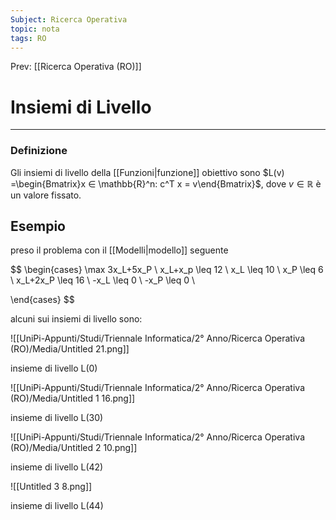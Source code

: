 ```yaml
---
Subject: Ricerca Operativa
topic: nota
tags: RO
---
```


Prev: [[Ricerca Operativa (RO)]]

# Insiemi di Livello
---

### Definizione

Gli insiemi di livello della [[Funzioni|funzione]] obiettivo sono $L(v) =\begin{Bmatrix}x ∈ \mathbb{R}^n: c^T x = v\end{Bmatrix}$, dove $v ∈ \mathbb{R}$  è  un valore fissato.

## Esempio

preso il problema con il [[Modelli|modello]] seguente

$$
\begin{cases}
\max 3x_L+5x_P \\
x_L+x_p \leq 12 \\
x_L \leq 10 \\
x_P \leq 6 \\
x_L+2x_P \leq 16 \\
-x_L \leq 0 \\
-x_P \leq 0 \\

\end{cases}
$$

alcuni sui insiemi di livello sono:

![[UniPi-Appunti/Studi/Triennale Informatica/2° Anno/Ricerca Operativa (RO)/Media/Untitled 21.png]]

insieme di livello L(0)

![[UniPi-Appunti/Studi/Triennale Informatica/2° Anno/Ricerca Operativa (RO)/Media/Untitled 1 16.png]]

insieme di livello L(30)

![[UniPi-Appunti/Studi/Triennale Informatica/2° Anno/Ricerca Operativa (RO)/Media/Untitled 2 10.png]]

insieme di livello L(42)

![[Untitled 3 8.png]]

insieme di livello L(44)
